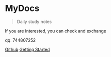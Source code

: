 #  MyDocs

> Daily study notes

If you are interested, you can check and exchange

qq: 744807252

[Github](https://github.com/Lummer-Li) [Getting Started](/?id=知识清单)

